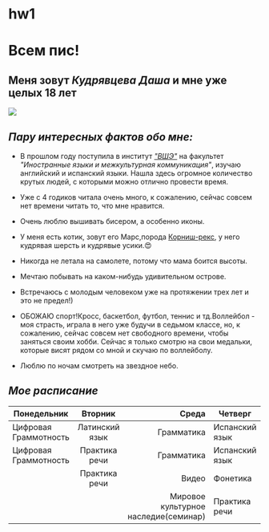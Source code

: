 # hw1
# Всем пис!
## Меня зовут ***Кудрявцева Даша*** и мне уже целых 18 лет
![](https://pp.userapi.com/c836138/v836138542/4f0bc/2CS2o0U_2Cw.jpg)
## ***_Пару интересных фактов обо мне:_***
  + В прошлом году поступила в институт [*"ВШЭ"*](https://www.hse.ru/) на факультет *"Иностранные языки и межкультурная коммуникация"*, изучаю английский и испанский языки. Нашла здесь огромное количество крутых людей, с которыми можно отлично провести время.
  
  + Уже с 4 годиков читала очень много, к сожалению, сейчас совсем нет времени читать то, что мне нравится.
  + Очень люблю вышивать бисером, а особенно иконы. 
  + У меня есть котик, зовут его Марс,порода [Корниш-рекс](http://komotoz.ru/photo/porody_koshek/kornish_reks.php), у него кудрявая шерсть и кудрявые усики.😍
  + Никогда не летала на самолете, потому что мама боится высоты.
  + Мечтаю побывать на каком-нибудь удивительном острове.
  + Встречаюсь с молодым человеком уже на протяжении трех лет и это не предел!)
  + ОБОЖАЮ спорт!Кросс, баскетбол, футбол, теннис и тд.Воллейбол - моя страсть, играла в него уже будучи в седьмом классе, но, к сожалению, сейчас совсем нет свободного времени, чтобы заняться своим хобби. Сейчас я только смотрю на свои медальки, которые висят рядом со мной и скучаю по воллейболу.
  + Люблю по ночам смотреть на звездное небо.
  ## ***Мое расписание***
|Понедельник    | Вторник    |    Среда | Четверг  | Пятница|
| ------------- |:------------------:| -----:| ------------- | ------------- |
| Цифровая Граммотность  | Латинский язык| Грамматика | Испанский язык   |Испаснкий язык |
| Цифровая Граммотность  | Практика речи | Грамматика | Испанский язык|История и культура Великобритании(семинар) |
|                        | Практика речи | Видео      | Фонетика|  Мировое культурное наследие(лекция) |
|                |               | Мировое культурное наследие(семинар) | Практика речи | История и культура Великобритании(лекция)|

